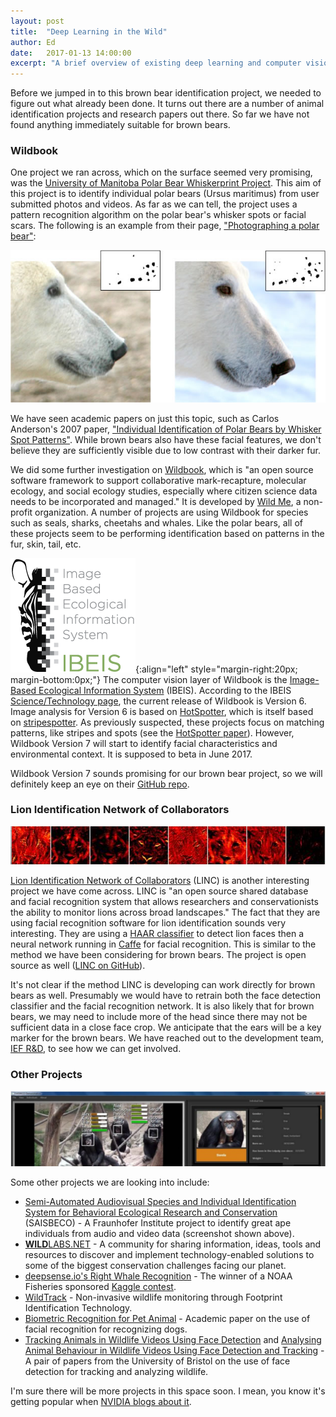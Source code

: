 ```yaml
---
layout: post
title:  "Deep Learning in the Wild"
author: Ed
date:   2017-01-13 14:00:00
excerpt: "A brief overview of existing deep learning and computer vision projects aimed at identifying animals in the wild."
---
```

Before we jumped in to this brown bear identification project, we needed to figure out what already been done. It turns out there are a number of animal identification projects and research papers out there. So far we have not found anything immediately suitable for brown bears.

### Wildbook

One project we ran across, which on the surface seemed very promising, was the [University of Manitoba Polar Bear Whiskerprint Project](http://www.polarbearlibrary.org/). This aim of this project is to identify individual polar bears (Ursus maritimus) from user submitted photos and videos. As far as we can tell, the project uses a pattern recognition algorithm on the polar bear's whisker spots or facial scars. The following is an example from their page, ["Photographing a polar bear"](http://www.polarbearlibrary.org/photographing.jsp):

![Polar Bear Whisker Spots](/assets/dl-in-the-wild/whisker-spots.jpg)

We have seen academic papers on just this topic, such as Carlos Anderson's 2007 paper, ["Individual Identification of Polar Bears by Whisker Spot Patterns"](http://etd.fcla.edu/CF/CFE0001671/Anderson_Carlos_J_200705_MS.pdf). While brown bears also have these facial features, we don't believe they are sufficiently visible due to low contrast with their darker fur.

We did some further investigation on [Wildbook](http://www.wildbook.org/), which is "an open source software framework to support collaborative mark-recapture, molecular ecology, and social ecology studies, especially where citizen science data needs to be incorporated and managed." It is developed by [Wild Me](http://www.wildme.org/), a non-profit organization. A number of projects are using Wildbook for species such as seals, sharks, cheetahs and whales. Like the polar bears, all of these projects seem to be performing identification based on patterns in the fur, skin, tail, etc.

![IBEIS](/assets/dl-in-the-wild/ibeis-logo.png){:align="left" style="margin-right:20px; margin-bottom:0px;"} The computer vision layer of Wildbook is the [Image-Based Ecological Information System](http://www.ibeis.org/) (IBEIS). According to the IBEIS [Science/Technology page](http://ibeis.org/wordpress/science/), the current release of Wildbook is Version 6. Image analysis for Version 6 is based on [HotSpotter](https://github.com/Erotemic/hotspotter), which is itself based on [stripespotter](https://code.google.com/archive/p/stripespotter/). As previously suspected, these projects focus on matching patterns, like stripes and spots (see the [HotSpotter paper](http://homepages.rpi.edu/~crallj/crall-hotspotter-wacv-2013.pdf)). However, Wildbook Version 7 will start to identify facial characteristics and environmental context. It is supposed to beta in June 2017.

Wildbook Version 7 sounds promising for our brown bear project, so we will definitely keep an eye on their [GitHub repo](https://github.com/WildbookOrg).

### Lion Identification Network of Collaborators

![LINC](/assets/dl-in-the-wild/linc-faces.png)

[Lion Identification Network of Collaborators](http://www.linclion.org/) (LINC) is another interesting project we have come across. LINC is "an open source shared database and facial recognition system that allows researchers and conservationists the ability to monitor lions across broad landscapes." The fact that they are using facial recognition software for lion identification sounds very interesting. They are using a [HAAR classifier](https://en.wikipedia.org/wiki/Haar-like_features) to detect lion faces then a neural network running in [Caffe](http://caffe.berkeleyvision.org/) for facial recognition. This is similar to the method we have been considering for brown bears. The project is open source as well ([LINC on GitHub](https://github.com/linc-lion)).

It's not clear if the method LINC is developing can work directly for brown bears as well. Presumably we would have to retrain both the face detection classifier and the facial recognition network. It is also likely that for brown bears, we may need to include more of the head since there may not be sufficient data in a close face crop. We anticipate that the ears will be a key marker for the brown bears. We have reached out to the development team, [IEF R&D](http://iefrd.com/), to see how we can get involved.

### Other Projects

![SAISBECO Screen Shot](/assets/dl-in-the-wild/SAISBECO.png)

Some other projects we are looking into include:

* [Semi-Automated Audiovisual Species and Individual Identification System for Behavioral Ecological Research and Conservation](https://www.idmt.fraunhofer.de/en/institute/projects_products/projects/expired_publicly_financed_research_projects/saisbeco.html) (SAISBECO) - A Fraunhofer Institute project to identify great ape individuals from audio and video data (screenshot shown above).
* [**WILD**LABS.NET](https://www.wildlabs.net/) - A community for sharing information, ideas, tools and resources to discover and implement technology-enabled solutions to some of the biggest conservation challenges facing our planet.
* [deepsense.io's Right Whale Recognition](https://deepsense.io/deep-learning-right-whale-recognition-kaggle/) - The winner of a NOAA Fisheries sponsored [Kaggle contest](https://www.kaggle.com/c/noaa-right-whale-recognition).
* [WildTrack](http://wildtrack.org/) - Non-invasive wildlife monitoring through Footprint Identification Technology.
* [Biometric Recognition for Pet Animal](http://file.scirp.org/pdf/JSEA_2014052809540892.pdf) - Academic paper on the use of facial recognition for recognizing dogs.
* [Tracking Animals in Wildlife Videos Using Face Detection](https://pdfs.semanticscholar.org/90bc/f0af3d7e9fbc99c76e2b66f4d40dfb1fc42d.pdf) and [Analysing Animal Behaviour in Wildlife Videos Using Face Detection and Tracking](http://epubs.surrey.ac.uk/531566/1/revised_burgcalic_02.pdf) - A pair of papers from the University of Bristol on the use of face detection for tracking and analyzing wildlife.

I'm sure there will be more projects in this space soon. I mean, you know it's getting popular when [NVIDIA blogs about it](https://blogs.nvidia.com/blog/2016/11/04/saving-endangered-species/).
